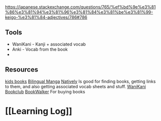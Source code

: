 
https://japanese.stackexchange.com/questions/765/%ef%bd%9e%e3%81%86%e3%81%94%e3%81%96%e3%81%84%e3%81%be%e3%81%99-keigo-%e3%81%84-adjectives/786#786
## Tools
- WaniKani - Kanji + associated vocab
- Anki - Vocab from the book
-
## Resources
[kids books](https://www.reddit.com/r/LearnJapanese/comments/widtno/popular_kids_books_in_japanese/)
[Bilingual Manga](https://web.archive.org/web/20210528091741/https://bilingualmanga.com/)
[Natively](https://learnnatively.com/) Is good for finding books, getting links to them, and also getting associated vocab sheets and stuff.
[WaniKani Bookclub](https://community.wanikani.com/t/master-list-of-book-clubs/35283)
[BookWalker](https://bookwalker.jp/de87bdfd34-9d5c-4248-9512-490401112ff4/) For buying books

# [[Learning Log]]
